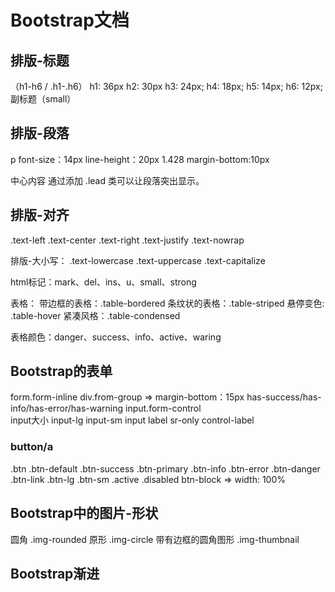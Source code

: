 # Bootstrap文档

## 排版-标题

（h1-h6 / .h1-.h6）
  h1: 36px
  h2: 30px
  h3: 24px;
  h4: 18px;
  h5: 14px;
  h6: 12px;
副标题（small）

## 排版-段落

p
font-size：14px
line-height：20px 1.428
margin-bottom:10px

中心内容 通过添加 .lead 类可以让段落突出显示。

## 排版-对齐

.text-left
.text-center
.text-right
.text-justify
.text-nowrap

排版-大小写：
.text-lowercase
.text-uppercase
.text-capitalize

html标记：mark、del、ins、u、small、strong


表格：
带边框的表格：.table-bordered
条纹状的表格：.table-striped
悬停变色: .table-hover
紧凑风格：.table-condensed

表格颜色：danger、success、info、active、waring

## Bootstrap的表单

form.form-inline
div.from-group => margin-bottom：15px   has-success/has-info/has-error/has-warning
input.form-control  
input大小 input-lg input-sm
input
label sr-only   control-label

### button/a

.btn .btn-default .btn-success .btn-primary .btn-info .btn-error .btn-danger .btn-link
.btn-lg .btn-sm
.active .disabled
btn-block => width: 100%

## Bootstrap中的图片-形状

圆角 .img-rounded
原形 .img-circle
带有边框的圆角图形 .img-thumbnail

## Bootstrap渐进
